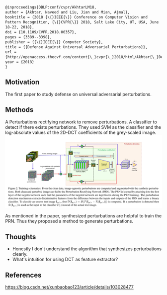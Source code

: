 ```
@inproceedings{DBLP:conf/cvpr/AkhtarLM18,
author = {Akhtar, Naveed and Liu, Jian and Mian, Ajmal},
booktitle = {2018 {\{}IEEE{\}} Conference on Computer Vision and Pattern Recognition, {\{}CVPR{\}} 2018, Salt Lake City, UT, USA, June 18-22, 2018},
doi = {10.1109/CVPR.2018.00357},
pages = {3389--3398},
publisher = {{\{}IEEE{\}} Computer Society},
title = {{Defense Against Universal Adversarial Perturbations}},
url = {http://openaccess.thecvf.com/content{\_}cvpr{\_}2018/html/Akhtar{\_}Defense{\_}Against{\_}Universal{\_}CVPR{\_}2018{\_}paper.html},
year = {2018}
}
```
## Motivation
The first paper to study defense on universal adversarial perturbations.

## Methods
A Perturbations rectifying network to remove perturbations.
A classifier to detect if there exists perturbations. They used SVM as the classifier and the log-absolute values of the 2D-DCT coefficients of the grey-scaled image.
![](./../pics/fig2_AkhtarLM18.png)

As mentioned in the paper, synthesized perturbations are helpful to train the PRN. Thus they proposed a method to generate perturbations.


## Thoughts
- Honestly I don't understand the algorithm that synthesizes perturbations clearly.
- What's intuition for using DCT as feature extractor?

## References
https://blog.csdn.net/xunbaobao123/article/details/103028477